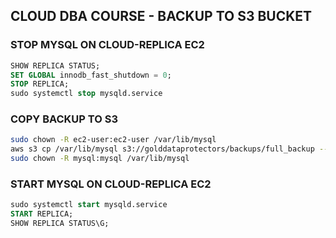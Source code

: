 ## CLOUD DBA COURSE - BACKUP TO S3 BUCKET

### STOP MYSQL ON CLOUD-REPLICA EC2
```sql
SHOW REPLICA STATUS;
SET GLOBAL innodb_fast_shutdown = 0;
STOP REPLICA;
sudo systemctl stop mysqld.service
```


### COPY BACKUP TO S3
```sh
sudo chown -R ec2-user:ec2-user /var/lib/mysql
aws s3 cp /var/lib/mysql s3://golddataprotectors/backups/full_backup --recursive
sudo chown -R mysql:mysql /var/lib/mysql
```

### START MYSQL ON CLOUD-REPLICA EC2
```sql
sudo systemctl start mysqld.service
START REPLICA;
SHOW REPLICA STATUS\G;
```
